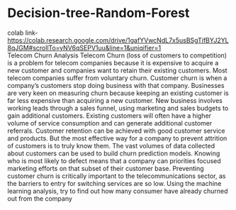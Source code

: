 # Decision-tree-Random-Forest
colab link-https://colab.research.google.com/drive/1gafYVwcNdL7x5usBSgTifBYJ2YL8qJGM#scrollTo=yNV6qSEPV1uu&line=1&uniqifier=1
<br>
Telecom Churn Analysis Telecom Churn (loss of customers to competition) is a problem for telecom companies because it is expensive to acquire a new customer and companies want to retain their existing customers. Most telecom companies suffer from voluntary churn.
Customer churn is when a company’s customers stop doing business with that company. Businesses are very keen on measuring churn because keeping an existing customer is far less expensive than acquiring a new customer. New business involves working leads through a sales funnel, using marketing and sales budgets to gain additional customers. Existing customers will often have a higher volume of service consumption and can generate additional customer referrals.
Customer retention can be achieved with good customer service and products. But the most effective way for a company to prevent attrition of customers is to truly know them. The vast volumes of data collected about customers can be used to build churn prediction models. Knowing who is most likely to defect means that a company can priorities focused marketing efforts on that subset of their customer base.
Preventing customer churn is critically important to the telecommunications sector, as the barriers to entry for switching services are so low.
Using the machine learning analysis, try to find out how many consumer have already churned out from the company
